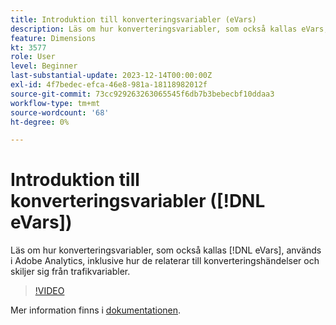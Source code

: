```yaml
---
title: Introduktion till konverteringsvariabler (eVars)
description: Läs om hur konverteringsvariabler, som också kallas eVars, används i Adobe Analytics, inklusive hur de relaterar till konverteringshändelser och skiljer sig från trafikvariabler.
feature: Dimensions
kt: 3577
role: User
level: Beginner
last-substantial-update: 2023-12-14T00:00:00Z
exl-id: 4f7bedec-efca-46e8-981a-18118982012f
source-git-commit: 73cc929263263065545f6db7b3bebecbf10ddaa3
workflow-type: tm+mt
source-wordcount: '68'
ht-degree: 0%

---
```


# Introduktion till konverteringsvariabler ([!DNL eVars])

Läs om hur konverteringsvariabler, som också kallas [!DNL eVars], används i Adobe Analytics, inklusive hur de relaterar till konverteringshändelser och skiljer sig från trafikvariabler.

>[!VIDEO](https://video.tv.adobe.com/v/3429026/?quality=12&learn=on&captions=swe)

Mer information finns i [dokumentationen](https://experienceleague.adobe.com/docs/analytics/components/dimensions/evar.html?lang=sv-SE).

